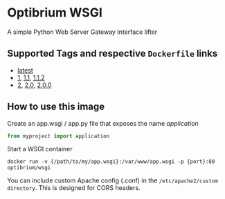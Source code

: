 # Optibrium WSGI
A simple Python Web Server Gateway Interface lifter

## Supported Tags and respective `Dockerfile` links
* [latest](https://github.com/optibrium/wsgi)
* [1](https://github.com/optibrium/wsgi/releases/tag/v1.1.2), [1.1](https://github.com/optibrium/wsgi/releases/tag/v1.1.2), [1.1.2](https://github.com/optibrium/wsgi/releases/tag/v1.1.2)
* [2](https://github.com/optibrium/wsgi/releases/tag/v2.0.0), [2.0](https://github.com/optibrium/wsgi/releases/tag/v2.0.0), [2.0.0](https://github.com/optibrium/wsgi/releases/tag/v2.0.0)

## How to use this image
Create an app.wsgi / app.py file that exposes the name  _application_

```python
from myproject import application
```

Start a WSGI container

```
docker run -v {/path/to/my/app.wsgi}:/var/www/app.wsgi -p {port}:80 optibrium/wsgi
```

You can include custom Apache config (.conf) in the `/etc/apache2/custom directory`. This is designed for CORS headers.
